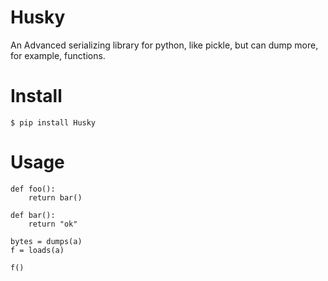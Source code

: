 Husky
=====

An Advanced serializing library for python, like pickle, but can dump more, for example, functions.

# Install
    
    $ pip install Husky


# Usage
    
    def foo():
        return bar()
        
    def bar():
        return "ok"
    
    bytes = dumps(a)
    f = loads(a)
    
    f()
